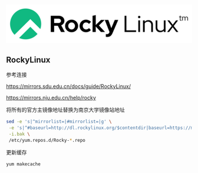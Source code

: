 ![image](https://raw.githubusercontent.com/rocky-linux/branding/main/logo/out/logo-bg_transparent-primary_black-512x.png)

RockyLinux
--
参考连接

https://mirrors.sdu.edu.cn/docs/guide/RockyLinux/

https://mirrors.nju.edu.cn/help/rocky

将所有的官方主镜像地址替换为南京大学镜像站地址
```bash
sed -e 's|^mirrorlist=|#mirrorlist=|g' \
 -e 's|^#baseurl=http://dl.rockylinux.org/$contentdir|baseurl=https://mirrors.nju.edu.cn/rocky|g' \
 -i.bak \
 /etc/yum.repos.d/Rocky-*.repo
```
更新缓存
```bash
yum makecache
```
